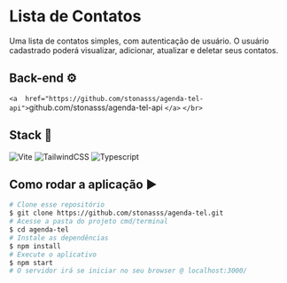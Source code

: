 # Lista de Contatos

Uma lista de contatos simples, com autenticação de usuário. O usuário cadastrado poderá visualizar, adicionar, atualizar e deletar seus contatos. 

## Back-end ⚙️

`<a  href="https://github.com/stonasss/agenda-tel-api">`github.com/stonasss/agenda-tel-api `</a>`
`</br>`

## Stack :toolbox:

<div align="left">
<img src="https://img.shields.io/badge/react-%23646CFF.svg?style=for-the-badge&logo=vite&logoColor=white" alt="Vite" Title="vite" />
<img src="https://img.shields.io/badge/tailwindcss-%2338B2AC.svg?style=for-the-badge&logo=tailwind-css&logoColor=white" alt="TailwindCSS" Title="tailwindCSS"  />
<img src="https://img.shields.io/badge/javascript-%23007ACC.svg?style=for-the-badge&logo=typescript&logoColor=white" alt="Typescript" Title="typescript" />
  </div>

## Como rodar a aplicação ▶️

```bash
# Clone esse repositório
$ git clone https://github.com/stonasss/agenda-tel.git
# Acesse a pasta do projeto cmd/terminal
$ cd agenda-tel
# Instale as dependências
$ npm install
# Execute o aplicativo
$ npm start
# O servidor irá se iniciar no seu browser @ localhost:3000/
```
